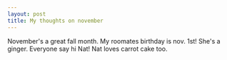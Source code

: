 ```yaml
---
layout: post
title: My thoughts on november
---
```

November's a great fall month. My roomates birthday is nov. 1st! She's a ginger. Everyone say hi Nat! Nat loves carrot cake too.
